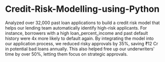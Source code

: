 # Credit-Risk-Modelling-using-Python

Analyzed over 32,000 past loan applications to build a credit risk model that helps our lending team automatically identify high-risk applicants. For instance, borrowers with a high loan_percent_income and past default history were 4x more likely to default again. By integrating the model into our application process, we reduced risky approvals by 35%, saving ₹12 Cr in potential bad loans annually. This also helped free up our underwriters' time by over 50%, letting them focus on strategic approvals.
